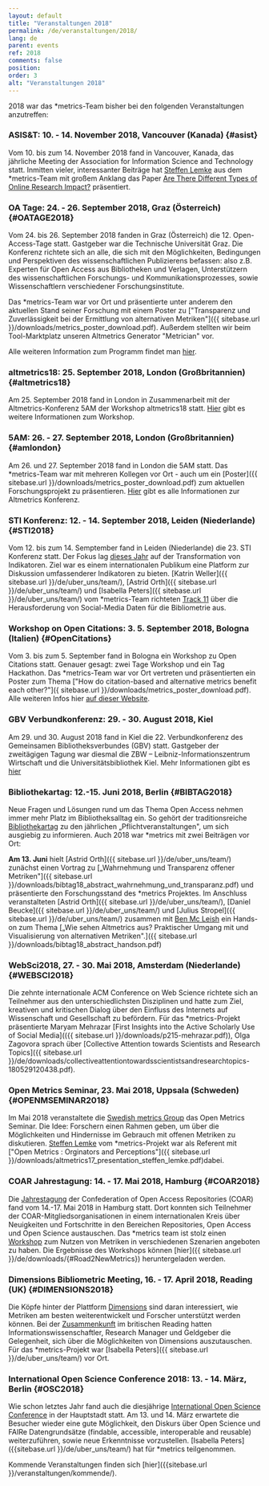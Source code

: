```yaml
---
layout: default
title: "Veranstaltungen 2018"
permalink: /de/veranstaltungen/2018/
lang: de
parent: events
ref: 2018
comments: false
position:
order: 3
alt: "Veranstaltungen 2018"
---
```

<!-- Start editing content here-->

2018 war das \*metrics-Team bisher bei den folgenden Veranstaltungen anzutreffen:
  
### ASIS&T: 10. - 14. November 2018, Vancouver (Kanada) {#asist}
Vom 10. bis zum 14. November 2018 fand in Vancouver, Kanada, das jährliche Meeting der Association for Information Science and Technology statt. Inmitten vieler, interessanter Beiträge hat [Steffen Lemke](https://metrics-project.net/en/uber_uns/team/) aus dem \*metrics-Team mit großem Anklang das Paper [Are There Different Types of Online Research Impact?]({{sitebase.url}}/downloads/Are%20There%20Different%20Types%20of%20Online%20Research%20Impact.pptx)
präsentiert. 
  
### OA Tage: 24. - 26. September 2018, Graz (Österreich) {#OATAGE2018}
Vom 24. bis 26. September 2018 fanden in Graz (Österreich) die 12. Open-Access-Tage statt. Gastgeber war die Technische Universität Graz. Die Konferenz richtete sich an alle, die sich mit den Möglichkeiten, Bedingungen und Perspektiven des wissenschaftlichen Publizierens befassen: also z.B. Experten für Open Access aus Bibliotheken und Verlagen, Unterstützern des wissenschaftlichen Forschungs- und Kommunikationsprozesses, sowie Wissenschaftlern verschiedener Forschungsinstitute. 

Das \*metrics-Team war vor Ort und präsentierte unter anderem den aktuellen Stand seiner Forschung mit einem Poster zu ["Transparenz und Zuverlässigkeit bei der Ermittlung von alternativen Metriken"]({{ sitebase.url }}/downloads/metrics_poster_download.pdf). Außerdem stellten wir beim Tool-Marktplatz unseren Altmetrics Generator "Metrician" vor.

Alle weiteren Information zum Programm findet man [hier](https://open-access.net/community/open-access-tage/open-access-tage-2018-graz/).

### altmetrics18: 25. September 2018, London (Großbritannien) {#altmetrics18}
Am 25. September 2018 fand in London in Zusammenarbeit mit der Altmetrics-Konferenz 5AM der Workshop altmetrics18 statt. [Hier](http://altmetrics.org/altmetrics18/) gibt es weitere Informationen zum Workshop.


### 5AM: 26. - 27. September 2018, London (Großbritannien) {#amlondon}
Am 26. und 27. September 2018 fand in London die 5AM statt. Das \*metrics-Team war mit mehreren Kollegen vor Ort - auch um ein [Poster]({{ sitebase.url }}/downloads/metrics_poster_download.pdf) zum aktuellen Forschungsprojekt zu präsentieren. [Hier](http://www.altmetricsconference.com/) gibt es alle Informationen zur Altmetrics Konferenz.


### STI Konferenz: 12. - 14. September 2018, Leiden (Niederlande) {#STI2018}
Vom 12. bis zum 14. Semptember fand in Leiden (Niederlande) die 23. STI Konferenz statt. Der Fokus lag [dieses Jahr](http://sti2018.cwts.nl/) auf der Transformation von Indikatoren. Ziel war es einem internationalen Publikum eine Platform zur Diskussion umfassenderer Indikatoren zu bieten. [Katrin Weller]({{ sitebase.url }}/de/uber_uns/team/), [Astrid Orth]({{ sitebase.url }}/de/uber_uns/team/) und [Isabella Peters]({{ sitebase.url }}/de/uber_uns/team/) vom \*metrics-Team richteten [Track 11](http://sti2018.cwts.nl/program) über die Herausforderung von Social-Media Daten für die Bibliometrie aus.


### Workshop on Open Citations: 3. 5. September 2018, Bologna (Italien) {#OpenCitations}
Vom 3. bis zum 5. September fand in Bologna ein Workshop zu Open Citations statt. Genauer gesagt: zwei Tage Workshop und ein Tag Hackathon. Das \*metrics-Team war vor Ort vertreten und präsentierten ein Poster zum Thema ["How do citation-based and alternative metrics benefit each other?"]({ sitebase.url }}/downloads/metrics_poster_download.pdf). Alle weiteren Infos hier [auf dieser Website](https://workshop-oc.github.io/). 


### GBV Verbundkonferenz: 29. - 30. August 2018, Kiel 
Am 29. und 30. August 2018 fand in Kiel die 22. Verbundkonferenz des Gemeinsamen Bibliotheksverbundes (GBV) statt. Gastgeber der zweitägigen Tagung war diesmal die ZBW – Leibniz-Informationszentrum Wirtschaft und die Universitätsbibliothek Kiel. Mehr Informationen gibt es [hier](https://verbundkonferenz.gbv.de/)


### Bibliothekartag: 12.-15. Juni 2018, Berlin {#BIBTAG2018}

Neue Fragen und Lösungen rund um das Thema Open Access nehmen immer mehr Platz im Bibliotheksalltag ein. So gehört der traditionsreiche [Bibliothekartag](https://bibliothekartag2018.de/) zu den jährlichen &bdquo;Pflichtveranstaltungen&quot;, um sich ausgiebig zu informieren. Auch 2018 war \*metrics mit zwei Beiträgen vor Ort:

**Am 13. Juni** hielt [Astrid Orth]({{ sitebase.url }}/de/uber_uns/team/) zunächst einen Vortrag zu [&bdquo;Wahrnehmung und Transparenz offener Metriken&quot;]({{ sitebase.url }}/downloads/bibtag18_abstract_wahrnehmung_und_transparanz.pdf) und präsentierte den Forschungsstand des \*metrics Projektes. Im Anschluss veranstalteten [Astrid Orth]({{ sitebase.url }}/de/uber_uns/team/), [Daniel Beucke]({{ sitebase.url }}/de/uber_uns/team/) und [Julius Stropel]({{ sitebase.url }}/de/uber_uns/team/) zusammen mit [Ben Mc Leish](https://twitter.com/benmcleish?lang=de) ein Hands-on zum Thema [&bdquo;Wie sehen Altmetrics aus? Praktischer Umgang mit und Visualisierung von alternativen Metriken&quot;.]({{ sitebase.url }}/downloads/bibtag18_abstract_handson.pdf)  



### WebSci2018, 27. - 30. Mai 2018, Amsterdam (Niederlande) {#WEBSCI2018}
Die zehnte internationale ACM Conference on Web Science richtete sich an Teilnehmer aus den unterschiedlichsten Disziplinen und hatte zum Ziel, kreativen und kritischen Dialog über den Einfluss des Internets auf Wissenschaft und Gesellschaft zu befördern. Für das \*metrics-Projekt präsentierte Maryam Mehrazar [First Insights into the Active Scholarly Use of Social Media](({{ sitebase.url }}/downloads/p215-mehrazar.pdf)), Olga Zagovora sprach über [Collective Attention towards Scientists and Research Topics]({{ sitebase.url }}/de/downloads/collectiveattentiontowardsscientistsandresearchtopics-180529120438.pdf).  



### Open Metrics Seminar, 23. Mai 2018, Uppsala (Schweden) {#OPENMSEMINAR2018}
Im Mai 2018 veranstaltete die [Swedish metrics Group](https://bibliometriforum.wordpress.com/ ) das Open Metrics Seminar. Die Idee: Forschern einen Rahmen geben, um über die Möglichkeiten und Hindernisse im Gebrauch mit offenen Metriken zu diskutieren. [Steffen Lemke]( https://metrics-project.net/de/uber_uns/team/) vom \*metrics-Projekt war als Referent mit ["Open Metrics : Orginators and Perceptions"]({{ sitebase.url }}/downloads/altmetrics17_presentation_steffen_lemke.pdf)dabei.  



### COAR Jahrestagung: 14. - 17. Mai 2018, Hamburg {#COAR2018}
Die [Jahrestagung](https://www.coar-repositories.org/news-media/save-the-date-coar2018-annual-meeting/) der Confederation of Open Access Repositories (COAR) fand vom 14.-17. Mai 2018 in Hamburg statt. Dort konnten sich Teilnehmer der COAR-Mitgliedsorganisationen in einem internationalen Kreis über Neuigkeiten und Fortschritte in den Bereichen Repositories, Open Access und Open Science austauschen. Das \*metrics team ist stolz einen [Workshop](https://metrics-project.net/de/veranstaltungen/workshop2018/)
 zum Nutzen von Metriken in verschiedenen Szenarien angeboten zu haben. Die Ergebnisse des Workshops können [hier]({{ sitebase.url }}/de/downloads/{#Road2NewMetrics}) heruntergeladen werden.
 


### Dimensions Bibliometric Meeting, 16. - 17. April 2018, Reading (UK) {#DIMENSIONS2018}
Die Köpfe hinter der Plattform [Dimensions](https://www.dimensions.ai/) sind daran interessiert, wie Metriken am besten weiterentwickelt und Forscher unterstützt werden können. Bei der [Zusammenkunft](https://www.eventbrite.co.uk/e/dimensions-bibliometric-meeting-tickets-43591273673) im britischen Reading hatten Informationswissenschaftler, Research Manager und Geldgeber die Gelegenheit, sich über die Möglichkeiten von Dimensions auszutauschen. Für das \*metrics-Projekt war [Isabella Peters]({{ sitebase.url }}/de/uber_uns/team/) vor Ort.  



### International Open Science Conference 2018: 13. - 14. März, Berlin {#OSC2018}
Wie schon letztes Jahr fand auch die diesjährige [International Open Science Conference](http://www.open-science-conference.eu/) in der Hauptstadt statt. Am 13. und 14. März erwartete die Besucher wieder eine gute Möglichkeit, den Diskurs über Open Science und FAIRe Datengrundsätze (findable, accessible, interoperable and reusable) weiterzuführen, sowie neue Erkenntnisse vorzustellen. [Isabella Peters]({{sitebase.url }}/de/uber_uns/team/) hat für \*metrics teilgenommen.  



Kommende Veranstaltungen finden sich [hier]({{sitebase.url }}/veranstaltungen/kommende/).
